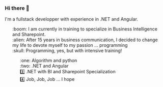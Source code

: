 ### Hi there 👋

I'm a fullstack developper with experience in .NET and Angular. 

<ul>
  :boom: I am currently in training to specialize in Business Intelligence and Sharepoint. <br/>
  :alien: After 15 years in business communication, I decided to change my life to devote myself to my passion ... programming<br/>
  :skull: Programming, yes, but with intensive training!<br/>
  <ul>
    :one: Algorithm and python<br/>
    :two: .NET and Angular<br/>
    3️⃣ .NET with BI and Sharepoint Specialization <br/>
    4️⃣ Job, Job, Job ... I hope<br/>
  </ul>
</ul>



<!--
**isaskou/isaskou** is a ✨ _special_ ✨ repository because its `README.md` (this file) appears on your GitHub profile.

Here are some ideas to get you started:

- 🔭 I’m currently working on ...
- 🌱 I’m currently learning ...
- 👯 I’m looking to collaborate on ...
- 🤔 I’m looking for help with ...
- 💬 Ask me about ...
- 📫 How to reach me: ...
- 😄 Pronouns: ...
- ⚡ Fun fact: ...
-->
